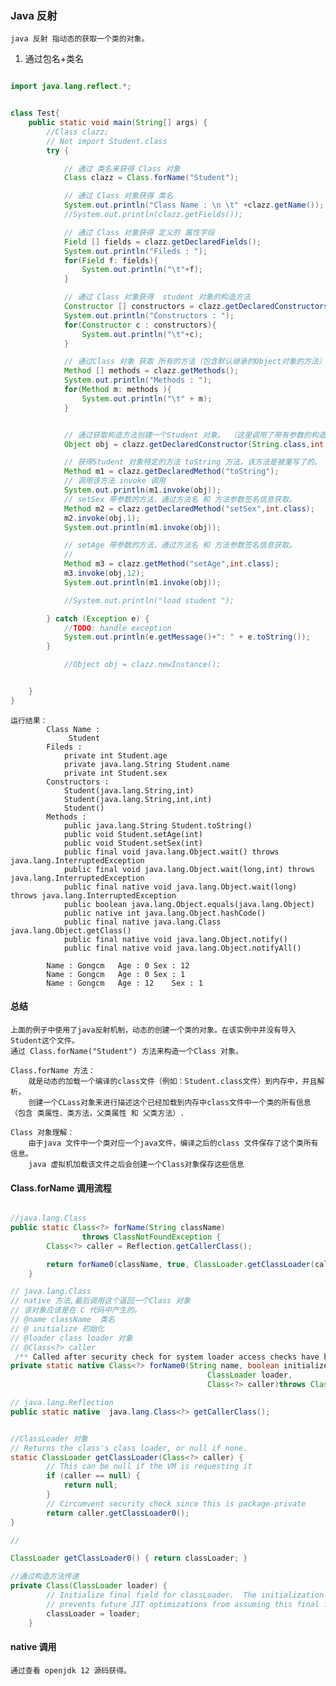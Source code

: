 ### Java 反射

    java 反射 指动态的获取一个类的对象。

1. 通过包名+类名

```java

import java.lang.reflect.*;


class Test{
    public static void main(String[] args) {
        //Class clazz;
        // Not import Student.class
        try {

            // 通过 类名来获得 Class 对象
            Class clazz = Class.forName("Student");

            // 通过 Class 对象获得 类名
            System.out.println("Class Name : \n \t" +clazz.getName());
            //System.out.println(clazz.getFields());

            // 通过 Class 对象获得 定义的 属性字段
            Field [] fields = clazz.getDeclaredFields();
            System.out.println("Fileds : ");
            for(Field f: fields){
                System.out.println("\t"+f);
            }

            // 通过 Class 对象获得  student 对象的构造方法
            Constructor [] constructors = clazz.getDeclaredConstructors();
            System.out.println("Constructors : ");
            for(Constructor c : constructors){
                System.out.println("\t"+c);
            } 

            // 通过Class 对象 获取 所有的方法（包含默认继承的Object对象的方法）
            Method [] methods = clazz.getMethods();
            System.out.println("Methods : ");
            for(Method m: methods ){
                System.out.println("\t" + m);
            }


            // 通过获取构造方法创建一个Student 对象。 （这里调用了带有参数的构造方法）
            Object obj = clazz.getDeclaredConstructor(String.class,int.class).newInstance("Gongcm",12);

            // 获得Student 对象特定的方法 toString 方法，该方法是被重写了的。
            Method m1 = clazz.getDeclaredMethod("toString");
            // 调用该方法 invoke 调用
            System.out.println(m1.invoke(obj));
            // setSex 带参数的方法，通过方法名 和 方法参数签名信息获取。
            Method m2 = clazz.getDeclaredMethod("setSex",int.class);
            m2.invoke(obj,1);
            System.out.println(m1.invoke(obj));

            // setAge 带参数的方法，通过方法名 和 方法参数签名信息获取。
            //
            Method m3 = clazz.getMethod("setAge",int.class);
            m3.invoke(obj,12);
            System.out.println(m1.invoke(obj));

            //System.out.println("load student ");

        } catch (Exception e) {
            //TODO: handle exception
            System.out.println(e.getMessage()+": " + e.toString());
        }

            //Object obj = clazz.newInstance();


    }
}

```

    运行结果：
            Class Name :
                 Student
            Fileds :
                private int Student.age
                private java.lang.String Student.name
                private int Student.sex
            Constructors :
                Student(java.lang.String,int)
                Student(java.lang.String,int,int)
                Student()
            Methods :
                public java.lang.String Student.toString()
                public void Student.setAge(int)
                public void Student.setSex(int)
                public final void java.lang.Object.wait() throws java.lang.InterruptedException
                public final void java.lang.Object.wait(long,int) throws java.lang.InterruptedException
                public final native void java.lang.Object.wait(long) throws java.lang.InterruptedException
                public boolean java.lang.Object.equals(java.lang.Object)
                public native int java.lang.Object.hashCode()
                public final native java.lang.Class java.lang.Object.getClass()
                public final native void java.lang.Object.notify()
                public final native void java.lang.Object.notifyAll()
            
            Name : Gongcm   Age : 0 Sex : 12
            Name : Gongcm   Age : 0 Sex : 1
            Name : Gongcm   Age : 12    Sex : 1

#### 总结

    上面的例子中使用了java反射机制，动态的创建一个类的对象。在该实例中并没有导入Student这个文件。
    通过 Class.forName("Student") 方法来构造一个Class 对象。
    
    Class.forName 方法：
        就是动态的加载一个编译的class文件（例如：Student.class文件）到内存中，并且解析，
        创建一个CLass对象来进行描述这个已经加载到内存中class文件中一个类的所有信息（包含 类属性、类方法，父类属性 和 父类方法）.

    Class 对象理解：
        由于java 文件中一个类对应一个java文件，编译之后的class 文件保存了这个类所有信息。
        java 虚拟机加载该文件之后会创建一个Class对象保存这些信息

#### Class.forName 调用流程

```java

//java.lang.Class
public static Class<?> forName(String className)
                throws ClassNotFoundException {
        Class<?> caller = Reflection.getCallerClass();

        return forName0(className, true, ClassLoader.getClassLoader(caller), caller);
    }

// java.lang.Class
// native 方法,最后调用这个返回一个Class 对象
// 该对象应该是在 C 代码中产生的。
// @name className  类名
// @ initialize 初始化
// @loader class loader 对象
// @Class<?> caller 
 /** Called after security check for system loader access checks have been made. */
private static native Class<?> forName0(String name, boolean initialize,
                                            ClassLoader loader,
                                            Class<?> caller)throws ClassNotFoundException;

// java.lang.Reflection
public static native  java.lang.Class<?> getCallerClass();


//ClassLoader 对象
// Returns the class's class loader, or null if none.
static ClassLoader getClassLoader(Class<?> caller) {
        // This can be null if the VM is requesting it
        if (caller == null) {
            return null;
        }
        // Circumvent security check since this is package-private
        return caller.getClassLoader0();
}

//

ClassLoader getClassLoader0() { return classLoader; }

//通过构造方法传递
private Class(ClassLoader loader) {
        // Initialize final field for classLoader.  The initialization value of non-null
        // prevents future JIT optimizations from assuming this final field is null.
        classLoader = loader;
    }

```

#### native 调用

    通过查看 openjdk 12 源码获得。

```cpp

```

